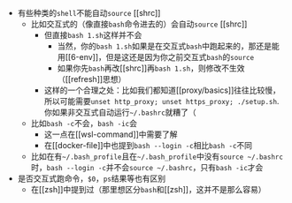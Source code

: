 - 有些种类的`shell`不能自动`source` [[shrc]]
  - 比如交互式的（像直接`bash`命令进去的）会自动`source` [[shrc]]
    - 但直接`bash 1.sh`这样并不会
      - 当然，你的`bash 1.sh`如果是在交互式`bash`中跑起来的，那还是能用[[6-env]]，但是这还是因为你之前交互式`bash`的`source`
      - 如果你先`bash`再改[[shrc]]再`bash 1.sh`，则修改不生效（[[refresh]]思想）
    - 这样的一个合理之处：比如我们都知道[[proxy/basics]]往往比较慢，所以可能需要`unset http_proxy; unset https_proxy; ./setup.sh`. 你如果非交互式自动运行`~/.bashrc`就糟了（
  - 比如`bash -c`不会，`bash -ic`会
    - 这一点在[[wsl-command]]中需要了解
    - 在[[docker-file]]中也提到`bash --login -c`相比`bash -c`不同
  - 比如在有`~/.bash_profile`且在`~/.bash_profile`中没有`source ~/.bashrc`时，`bash --login -c`并不会`source ~/.bashrc`，只有`bash -ic`才会
- 是否交互式跑命令，`$0`，`ps`结果等也有区别
  - 在[[zsh]]中提到过（那里想区分`bash`和[[zsh]]，这并不是那么容易）